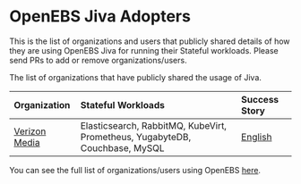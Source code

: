 # OpenEBS Jiva Adopters

This is the list of organizations and users that publicly shared details of how they are using OpenEBS Jiva for running their Stateful workloads. Please send PRs to add or remove organizations/users.

The list of organizations that have publicly shared the usage of Jiva.


| Organization | Stateful Workloads | Success Story |
| :--- | :--- | :--- |
| [Verizon Media](https://www.verizonmedia.com/) | Elasticsearch, RabbitMQ, KubeVirt, Prometheus, YugabyteDB, Couchbase, MySQL | [English](https://github.com/openebs/openebs/blob/master/adopters/verizon/README.md) |

You can see the full list of organizations/users using OpenEBS [here](https://github.com/openebs/openebs/blob/master/ADOPTERS.md).
